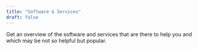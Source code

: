 ```yaml
---
title: "Software & Services"
draft: false
---
```


Get an overview of the software and services that are there to help you and which may be not so helpful but popular.
